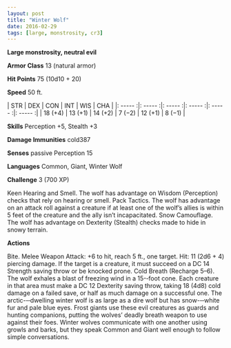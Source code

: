 ```yaml
---
layout: post
title: "Winter Wolf"
date: 2016-02-29
tags: [large, monstrosity, cr3]
---
```


**Large monstrosity, neutral evil**

**Armor Class** 13 (natural armor)

**Hit Points** 75 (10d10 + 20)

**Speed** 50 ft.

|   STR   |   DEX   |   CON   |   INT   |   WIS   |   CHA   |
|: ----- :|: ----- :|: ----- :|: ----- :|: ----- :|: ----- :|
| 18 (+4) | 13 (+1) | 14 (+2) | 7 (−2) | 12 (+1) | 8 (−1) |

**Skills** Perception +5, Stealth +3 

**Damage Immunities** cold387 

**Senses** passive Perception 15 

**Languages** Common, Giant, Winter Wolf 

**Challenge** 3 (700 XP)

 Keen Hearing and Smell. The wolf has advantage on Wisdom (Perception) checks that rely on hearing or smell. Pack Tactics. The wolf has advantage on an attack roll against a creature if at least one of the wolf’s allies is within 5 feet of the creature and the ally isn’t incapacitated. Snow Camouflage. The wolf has advantage on Dexterity (Stealth) checks made to hide in snowy terrain. 

**Actions** 

Bite. Melee Weapon Attack: +6 to hit, reach 5 ft., one target. Hit: 11 (2d6 + 4) piercing damage. If the target is a creature, it must succeed on a DC 14 Strength saving throw or be knocked prone. Cold Breath (Recharge 5–6). The wolf exhales a blast of freezing wind in a 15-­‐foot cone. Each creature in that area must make a DC 12 Dexterity saving throw, taking 18 (4d8) cold damage on a failed save, or half as much damage on a successful one. The arctic-­‐‑dwelling winter wolf is as large as a dire wolf but has snow-­‐‑white fur and pale blue eyes. Frost giants use these evil creatures as guards and hunting companions, putting the wolves’ deadly breath weapon to use against their foes. Winter wolves communicate with one another using growls and barks, but they speak Common and Giant well enough to follow simple conversations.